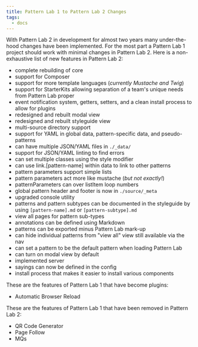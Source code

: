 ```yaml
---
title: Pattern Lab 1 to Pattern Lab 2 Changes
tags:
  - docs
---
```


With Pattern Lab 2 in development for almost two years many under-the-hood changes have been implemented. For the most part a Pattern Lab 1 project should work with minimal changes in Pattern Lab 2. Here is a non-exhaustive list of new features in Pattern Lab 2:

* complete rebuilding of core
* support for Composer
* support for more template languages (_currently Mustache and Twig_)
* support for StarterKits allowing separation of a team's unique needs from Pattern Lab proper
* event notification system, getters, setters, and a clean install process to allow for plugins
* redesigned and rebuilt modal view
* redesigned and rebuilt styleguide view
* multi-source directory support
* support for YAML in global data, pattern-specific data, and pseudo-patterns
* can have multiple JSON/YAML files in `./_data/`
* support for JSON/YAML linting to find errors
* can set multiple classes using the style modifier
* can use link.[pattern-name] within data to link to other patterns
* pattern parameters support simple lists
* pattern parameters act more like mustache (_but not exactly!_)
* patternParameters can over listItem loop numbers
* global pattern header and footer is now in `./source/_meta`
* upgraded console utility
* patterns and pattern subtypes can be documented in the styleguide by using `[pattern-name].md` or `[pattern-subtype].md`
* view all pages for pattern sub-types
* annotations can be defined using Markdown
* patterns can be exported minus Pattern Lab mark-up
* can hide individual patterns from "view all" view still available via the nav
* can set a pattern to be the default pattern when loading Pattern Lab
* can turn on modal view by default
* implemented server
* sayings can now be defined in the config
* install process that makes it easier to install various components

These are the features of Pattern Lab 1 that have become plugins:

* Automatic Browser Reload

These are the features of Pattern Lab 1 that have been removed in Pattern Lab 2:

* QR Code Generator
* Page Follow
* MQs
